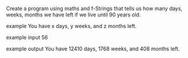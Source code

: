 Create a program using maths and f-Strings that tells us how many days, weeks, months we have left if we live until 90 years old.

example
You have x days, y weeks, and z months left.

example input
56

example output
You have 12410 days, 1768 weeks, and 408 months left.